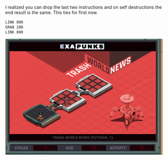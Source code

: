 I realized you can drop the last two instructions and on self destructions the end result is the same.
This ties for first now.

```
LINK 800
GRAB 200
LINK 800
```

![Solution 2](https://github.com/kjerk/Exapunks-Solutions/blob/master/01%20-%20Tutorial%201/images/01%20-%20Solution%202.gif?raw=true)

